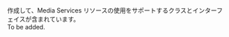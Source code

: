 <Namespace Name="Microsoft.Azure.Management.Media">
  <Docs>
    <summary>作成して、Media Services リソースの使用をサポートするクラスとインターフェイスが含まれています。</summary> 
    <remarks>To be added.</remarks>
  </Docs>
</Namespace>
